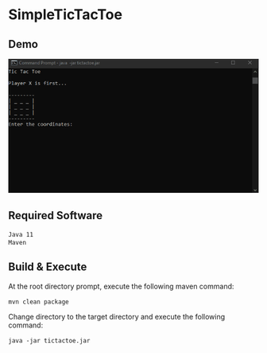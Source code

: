 # SimpleTicTacToe 

## Demo
  
![](demo.gif)  

## Required Software

    Java 11 
    Maven  

## Build & Execute

At the root directory prompt, execute the following maven command:

    mvn clean package  

Change directory to the target directory and execute the following command:

    java -jar tictactoe.jar 
  
